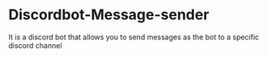 # Discordbot-Message-sender
It is a discord bot that allows you to send messages as the bot to a specific discord channel
